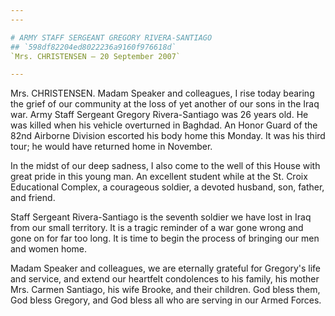 ```yaml
---
---

# ARMY STAFF SERGEANT GREGORY RIVERA-SANTIAGO
## `598df82204ed8022236a9160f976618d`
`Mrs. CHRISTENSEN — 20 September 2007`

---
```



Mrs. CHRISTENSEN. Madam Speaker and colleagues, I rise today bearing 
the grief of our community at the loss of yet another of our sons in 
the Iraq war. Army Staff Sergeant Gregory Rivera-Santiago was 26 years 
old. He was killed when his vehicle overturned in Baghdad. An Honor 
Guard of the 82nd Airborne Division escorted his body home this Monday. 
It was his third tour; he would have returned home in November.

In the midst of our deep sadness, I also come to the well of this 
House with great pride in this young man. An excellent student while at 
the St. Croix Educational Complex, a courageous soldier, a devoted 
husband, son, father, and friend.

Staff Sergeant Rivera-Santiago is the seventh soldier we have lost in 
Iraq from our small territory. It is a tragic reminder of a war gone 
wrong and gone on for far too long. It is time to begin the process of 
bringing our men and women home.

Madam Speaker and colleagues, we are eternally grateful for Gregory's 
life and service, and extend our heartfelt condolences to his family, 
his mother Mrs. Carmen Santiago, his wife Brooke, and their children. 
God bless them, God bless Gregory, and God bless all who are serving in 
our Armed Forces.
